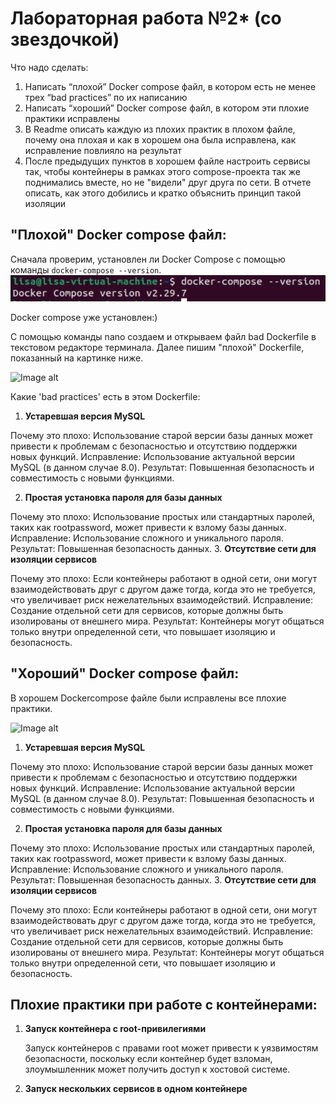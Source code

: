 # Лабораторная работа №2* (со звездочкой)
Что надо сделать:
1. Написать “плохой” Docker compose файл, в котором есть не менее трех “bad practices” по их написанию
2. Написать “хороший” Docker compose файл, в котором эти плохие практики исправлены
3. В Readme описать каждую из плохих практик в плохом файле, почему она плохая и как в хорошем она была исправлена, как исправление повлияло на результат
4. После предыдущих пунктов в хорошем файле настроить сервисы так, чтобы контейнеры в рамках этого compose-проекта так же поднимались вместе, но не "видели" друг друга по сети. В отчете описать, как этого добились и кратко объяснить принцип такой изоляции



## "Плохой" Docker compose файл:
Сначала проверим, установлен ли Docker Compose с помощью команды `docker-compose --version`.
![Image alt](https://github.com/lisalaktionova/itmo_devops-clouds/blob/main/DevOps/Laba_2*/check%20docker%20compose.png)

Docker compose уже установлен:)

С помощью команды nano создаем и открываем файл bad Dockerfile в текстовом редакторе терминала. Далее пишим "плохой" Dockerfile, показанный на картинке ниже.

![Image alt]()

Какие 'bad practices' есть в этом Dockerfile:
1. **Устаревшая версия MySQL**

Почему это плохо: Использование старой версии базы данных может привести к проблемам с безопасностью и отсутствию поддержки новых функций.
Исправление: Использование актуальной версии MySQL (в данном случае 8.0).
Результат: Повышенная безопасность и совместимость с новыми функциями.

2. **Простая установка пароля для базы данных**

Почему это плохо: Использование простых или стандартных паролей, таких как rootpassword, может привести к взлому базы данных.
Исправление: Использование сложного и уникального пароля.
Результат: Повышенная безопасность данных.
3. **Отсутствие сети для изоляции сервисов**

Почему это плохо: Если контейнеры работают в одной сети, они могут взаимодействовать друг с другом даже тогда, когда это не требуется, что увеличивает риск нежелательных взаимодействий.
Исправление: Создание отдельной сети для сервисов, которые должны быть изолированы от внешнего мира.
Результат: Контейнеры могут общаться только внутри определенной сети, что повышает изоляцию и безопасность.
   
  
## "Хороший" Docker compose файл:
В хорошем Dockercompose файле были исправлены все плохие практики.

![Image alt]()

1. **Устаревшая версия MySQL**

Почему это плохо: Использование старой версии базы данных может привести к проблемам с безопасностью и отсутствию поддержки новых функций.
Исправление: Использование актуальной версии MySQL (в данном случае 8.0).
Результат: Повышенная безопасность и совместимость с новыми функциями.

2. **Простая установка пароля для базы данных**

Почему это плохо: Использование простых или стандартных паролей, таких как rootpassword, может привести к взлому базы данных.
Исправление: Использование сложного и уникального пароля.
Результат: Повышенная безопасность данных.
3. **Отсутствие сети для изоляции сервисов**

Почему это плохо: Если контейнеры работают в одной сети, они могут взаимодействовать друг с другом даже тогда, когда это не требуется, что увеличивает риск нежелательных взаимодействий.
Исправление: Создание отдельной сети для сервисов, которые должны быть изолированы от внешнего мира.
Результат: Контейнеры могут общаться только внутри определенной сети, что повышает изоляцию и безопасность.
     

## Плохие практики при работе с контейнерами:

1. **Запуск контейнера с root-привилегиями**

     Запуск контейнеров с правами root может привести к уязвимостям безопасности, поскольку если контейнер будет взломан, злоумышленник может получить доступ к хостовой системе.

2. **Запуск нескольких сервисов в одном контейнере**
   
